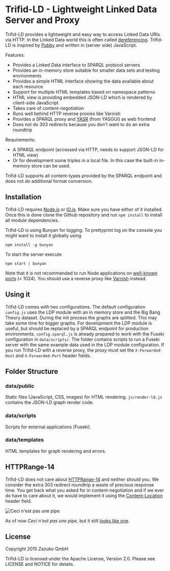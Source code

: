 # Trifid-LD - Lightweight Linked Data Server and Proxy

Trifid-LD provides a lightweight and easy way to access Linked Data URIs via HTTP. In the Linked Data world this is often called [dereferencing](http://en.wikipedia.org/wiki/Dereferenceable_Uniform_Resource_Identifier). Trifid-LD is inspired by [Pubby](http://wifo5-03.informatik.uni-mannheim.de/pubby/) and written in (server side) JavaScript.

Features:

* Provides a Linked Data interface to SPARQL protocol servers
* Provides an in-memory store suitable for smaller data sets and testing environments
* Provides a simple HTML interface showing the data available about each resource
* Support for multiple HTML templates based on namespace patterns
* HTML view is providing embedded JSON-LD which is rendered by client-side JavaScript
* Takes care of content-negotiation
* Runs well behind HTTP reverse proxies like Varnish
* Provides a SPARQL proxy and [YASR](http://yasr.yasgui.org/) (from YASGUI) as web frontend
* Does not do 303 redirects because you don't want to do an extra roundtrip

Requirements:

* A SPARQL endpoint (accessed via HTTP, needs to support JSON-LD for HTML view)
* Or for development some triples in a local file. In this case the built-in in-memory store can be used.

Trifid-LD supports all content-types provided by the SPARQL endpoint and does not do additional format conversion.

## Installation

Trifid-LD requires [Node.js](http://nodejs.org/) or [IO.js](https://iojs.org/). Make sure you have either of it installed. Once this is done clone the Github repository and run `npm install` to install all module dependencies.

Trifid-LD is using Bunyan for logging. To prettyprint log on the console you might want to install it globally using

    npm install -g bunyan

To start the server execute

    npm start | bunyan


Note that it is not recommended to run Node applications on [well-known ports](http://en.wikipedia.org/wiki/List_of_TCP_and_UDP_port_numbers#Well-known_ports) (< 1024). You should use a reverse proxy like [Varnish](https://www.varnish-cache.org/) instead.

## Using it

Trifid-LD comes with two configurations.
The default configuration `config.js` uses the LDP module with an in memory store and the Big Bang Theory dataset.
During the init process the graphs are splitted.
This may take some time for bigger graphs.
For development the LDP module is useful, but should be replaced by a SPARQL endpoint for production environments.
`config.sparql.js` is already prepared to work with the Fuseki configuration in `data/scripts/`.
The folder contains scripts to run a Fuseki server with the same example data used in the LDP module configuration.
If you run Trifid-LD with a reverse proxy, the proxy must set the `X-Forwarded-Host` and `X-Forwarded-Port` header fields.

## Folder Structure

### data/public

Static files (JavaScript, CSS, images) for HTML rendering. `js/render-ld.js` contains the JSON-LD graph render code.

### data/scripts

Scripts for external applications (Fuseki).

### data/templates

HTML templates for graph rendering and errors.

## HTTPRange-14

Trifid-LD does not care about [HTTPRange-14](http://en.wikipedia.org/wiki/HTTPRange-14) and neither should you. We consider the extra 303 redirect roundtrip a waste of precious response time. You get back what you asked for in content-negotiation and if we ever do have to care about it, we would implement it using the  [Content-Location](http://tools.ietf.org/html/rfc7231#section-3.1.4.2) header field.

![Ceci n'est pas une pipe](http://upload.wikimedia.org/wikipedia/en/thumb/b/b9/MagrittePipe.jpg/300px-MagrittePipe.jpg)

As of now *Ceci n'est pas une pipe*, but it still [looks like one](http://en.wikipedia.org/wiki/The_Treachery_of_Images).

## License

Copyright 2015 Zazuko GmbH

Trifid-LD is licensed under the Apache License, Version 2.0. Please see LICENSE and NOTICE for details.
